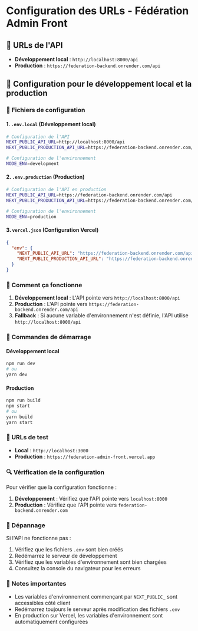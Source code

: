 # Configuration des URLs - Fédération Admin Front

## 🎯 URLs de l'API

- **Développement local** : `http://localhost:8000/api`
- **Production** : `https://federation-backend.onrender.com/api`

## 🚀 Configuration pour le développement local et la production

### 📁 Fichiers de configuration

 #### 1. `.env.local` (Développement local)
 ```bash
 # Configuration de l'API
 NEXT_PUBLIC_API_URL=http://localhost:8000/api
 NEXT_PUBLIC_PRODUCTION_API_URL=https://federation-backend.onrender.com/api

# Configuration de l'environnement
NODE_ENV=development
```

 #### 2. `.env.production` (Production)
 ```bash
 # Configuration de l'API en production
 NEXT_PUBLIC_API_URL=https://federation-backend.onrender.com/api
 NEXT_PUBLIC_PRODUCTION_API_URL=https://federation-backend.onrender.com/api

# Configuration de l'environnement
NODE_ENV=production
```

 #### 3. `vercel.json` (Configuration Vercel)
 ```json
 {
   "env": {
     "NEXT_PUBLIC_API_URL": "https://federation-backend.onrender.com/api",
     "NEXT_PUBLIC_PRODUCTION_API_URL": "https://federation-backend.onrender.com/api"
   }
 }
 ```

### 🔧 Comment ça fonctionne

 1. **Développement local** : L'API pointe vers `http://localhost:8000/api`
 2. **Production** : L'API pointe vers `https://federation-backend.onrender.com/api`
3. **Fallback** : Si aucune variable d'environnement n'est définie, l'API utilise `http://localhost:8000/api`

### 🚀 Commandes de démarrage

#### Développement local
```bash
npm run dev
# ou
yarn dev
```

#### Production
```bash
npm run build
npm start
# ou
yarn build
yarn start
```

### 📱 URLs de test

- **Local** : `http://localhost:3000`
- **Production** : `https://federation-admin-front.vercel.app`

### 🔍 Vérification de la configuration

Pour vérifier que la configuration fonctionne :

1. **Développement** : Vérifiez que l'API pointe vers `localhost:8000`
 2. **Production** : Vérifiez que l'API pointe vers `federation-backend.onrender.com`

### 🚨 Dépannage

Si l'API ne fonctionne pas :

1. Vérifiez que les fichiers `.env` sont bien créés
2. Redémarrez le serveur de développement
3. Vérifiez que les variables d'environnement sont bien chargées
4. Consultez la console du navigateur pour les erreurs

### 📝 Notes importantes

- Les variables d'environnement commençant par `NEXT_PUBLIC_` sont accessibles côté client
- Redémarrez toujours le serveur après modification des fichiers `.env`
- En production sur Vercel, les variables d'environnement sont automatiquement configurées

